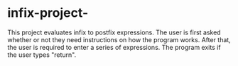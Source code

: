 # infix-project-

This project evaluates infix to postfix expressions. The user is first asked whether or not they need instructions on how the program works. After that, the user is required to enter a series of expressions. The program exits if the user types "return".
